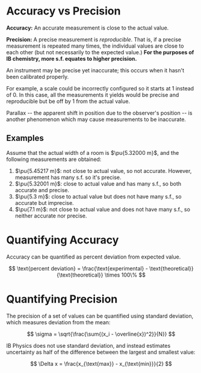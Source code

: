 # Accuracy vs Precision

**Accuracy:** An accurate measurement is close to the actual value.

**Precision:** A precise measurement is _reproducible_. That is, if a precise measurement is repeated many times, the individual values are close to each other (but not necessarily to the expected value.) **For the purposes of IB chemistry, more s.f. equates to higher precision.**

An instrument may be precise yet inaccurate; this occurs when it hasn't been calibrated properly.

For example, a scale could be incorrectly configured so it starts at $1$ instead of $0$. In this case, all the measurements it yields would be precise and reproducible but be off by $1$ from the actual value.

Parallax -- the apparent shift in position due to the observer's position -- is another phenomenon which may cause measurements to be inaccurate.

## Examples

Assume that the actual width of a room is $\pu{5.32000 m}$, and the following measurements are obtained:

1. $\pu{5.45217 m}$: not close to actual value, so not accurate. However, measurement has many s.f. so it's precise.
2. $\pu{5.32001 m}$: close to actual value and has many s.f., so both accurate and precise.
3. $\pu{5.3 m}$: close to actual value but does not have many s.f., so accurate but imprecise.
5. $\pu{7.1 m}$: not close to actual value and does not have many s.f., so neither accurate nor precise.


# Quantifying Accuracy

Accuracy can be quantified as percent deviation from expected value.

$$
\text{percent deviation} = \frac{\text{experimental} - \text{theoretical}}{\text{theoretical}} \times 100\%
$$

# Quantifying Precision

The precision of a set of values can be quantified using standard deviation, which measures deviation from the mean:

$$
\sigma = \sqrt{\frac{\sum{(x_i - \overline{x})^2}}{N}}
$$

IB Physics does not use standard deviation, and instead estimates uncertainty as half of the difference between the largest and smallest value:

$$
\Delta x = \frac{x_{\text{max}} - x_{\text{min}}}{2} 
$$
